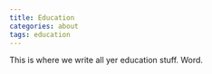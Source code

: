 ```yaml
---
title: Education
categories: about
tags: education
---
```


This is where we write all yer education stuff. Word.

